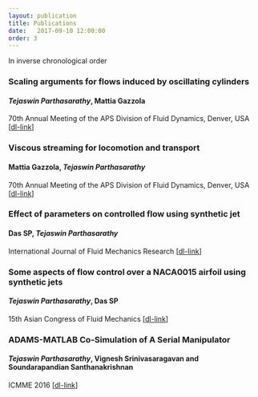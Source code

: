 ```yaml
---
layout: publication
title: Publications 
date:   2017-09-10 12:00:00
order: 3
---
```

In inverse chronological order

### **Scaling arguments for flows induced by oscillating cylinders**  
#### ***Tejaswin Parthasarathy***, Mattia Gazzola
70th Annual Meeting of the APS Division of Fluid Dynamics, Denver, USA [[dl-link](http://meetings.aps.org/Meeting/DFD17/Session/M14.5)]

### **Viscous streaming for locomotion and transport**  
#### Mattia Gazzola, ***Tejaswin Parthasarathy***  
70th Annual Meeting of the APS Division of Fluid Dynamics, Denver, USA [[dl-link](http://meetings.aps.org/Meeting/DFD17/Session/M13.10)]

### **Effect of parameters on controlled flow using synthetic jet**
#### Das SP, ***Tejaswin Parthasarathy***
International Journal of Fluid Mechanics Research [[dl-link](http://www.dl.begellhouse.com/journals/71cb29ca5b40f8f8,forthcoming,18329.html)]
 
### **Some aspects of flow control over a NACA0015 airfoil using synthetic jets**
#### ***Tejaswin Parthasarathy***, Das SP 
15th Asian Congress of Fluid Mechanics [[dl-link](http://stacks.iop.org/1742-6596/822/i=1/a=012009)]

### **ADAMS-MATLAB Co-Simulation of A Serial Manipulator**
#### ***Tejaswin Parthasarathy***, Vignesh Srinivasaragavan and Soundarapandian Santhanakrishnan
ICMME 2016 [[dl-link](https://doi.org/10.1051/matecconf/20179508002)]